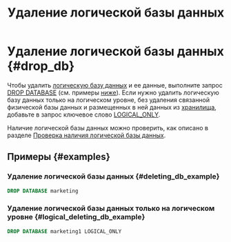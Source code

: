 ﻿---
layout: default
title: Удаление логической базы данных
nav_order: 2
parent: Управление схемой данных
grand_parent: Работа с системой
has_children: false
---

# Удаление логической базы данных {#drop_db}

Чтобы удалить [логическую базу данных](../../../overview/main_concepts/logical_db/logical_db.md) и ее данные, 
выполните запрос [DROP DATABASE](../../../reference/sql_plus_requests/DROP_DATABASE/DROP_DATABASE.md) 
(см. примеры [ниже](#examples)). Если нужно удалить логическую базу данных только на логическом уровне, без
удаления связанной физической базы данных и размещенных в ней данных из 
[хранилища](../../../overview/main_concepts/data_storage/data_storage.md),
добавьте в запрос ключевое слово
[LOGICAL_ONLY](../../../reference/sql_plus_requests/DROP_DATABASE/DROP_DATABASE.md#logical_only).

Наличие логической базы данных можно проверить, как описано в разделе 
[Проверка наличия логической базы данных](../entity_presence_check/entity_presence_check.md#db_check).

## Примеры {#examples}

### Удаление логической базы данных {#deleting_db_example}

``` sql
DROP DATABASE marketing
```

### Удаление логической базы данных только на логическом уровне {#logical_deleting_db_example}

``` sql
DROP DATABASE marketing1 LOGICAL_ONLY
```